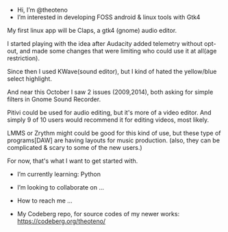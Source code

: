 - Hi, I’m @theoteno
- I’m interested in developing FOSS android & linux tools with Gtk4

My first linux app will be Claps, a gtk4 (gnome) audio editor.

I started playing with the idea after Audacity added telemetry without opt-out,
 and made some changes that were limiting who could use it at all(age restriction).

Since then I used KWave(sound editor), but I kind of hated the yellow/blue select highlight.

And near this October I saw 2 issues (2009,2014), both asking for simple filters in Gnome Sound Recorder.

Pitivi could be used for audio editing, but it's more of a video editor.
And simply 9 of 10 users would recommend it for editing videos, most likely.

LMMS or Zrythm might could be good for this kind of use, but these type of programs[DAW] are having layouts for music production. (also, they can be complicated & scary to some of the new users.)

For now, that's what I want to get started with.

- I’m currently learning: Python
- I’m looking to collaborate on ...
- How to reach me ...

- My Codeberg repo, for source codes of my newer works: https://codeberg.org/theoteno/

<!---
theoteno/theoteno is a special repository because its `README.md` (this file) appears on your GitHub profile.
You can click the Preview link to take a look at your changes.
--->

